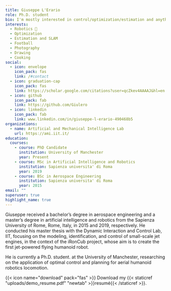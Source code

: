 ```yaml
---
title: Giuseppe L'Erario
role: Ph.D. student
bio: I'm mostly interested in control/optimization/estimation and anything related to robotics robot 🤖
interests:
  - Robotics 🤖
  - Optimization
  - Estimation and SLAM
  - Football
  - Photography
  - Drawing
  - Cooking
social:
  - icon: envelope
    icon_pack: fas
    link: /#contact
  - icon: graduation-cap
    icon_pack: fas
    link: https://scholar.google.com/citations?user=qcZkev4AAAAJ&hl=en
  - icon: github
    icon_pack: fab
    link: https://github.com/Giulero
  - icon: linkedin
    icon_pack: fab
    link: www.linkedin.com/in/giuseppe-l-erario-490468b5
organizations:
  - name: Artificial and Mechanical Intelligence Lab
    url: https://ami.iit.it/
education:
  courses:
    - course: PhD Candidate
      institution: University of Manchester
      year: Present
    - course: MSc in Artificial Intelligence and Robotics
      institution: Sapienza universita' di Roma
      year: 2019
    - course: BSc in Aerospace Engineering
      institution: Sapienza universita' di Roma
      year: 2015
email: ""
superuser: true
highlight_name: true
---
```


Giuseppe received a bachelor’s degree in aerospace engineering and a master’s degree in artificial intelligence and robotics from the Sapienza University of Rome, Rome, Italy, in 2015 and 2019,  respectively. ﻿He conducted his master thesis with the Dynamic Interaction and Control Lab, IIT, focusing on the modeling, identification, and control of small-scale jet engines, in the context of the iRonCub project, whose aim is to create the first jet-powered flying humanoid robot.

 He is currently a Ph.D. student. at the University of Manchester, researching on the application of optimal control and planning for aerial humanoid robotics locomotion.

{{< icon name="download" pack="fas" >}} Download my {{< staticref "uploads/demo_resume.pdf" "newtab" >}}resumé{{< /staticref >}}.
